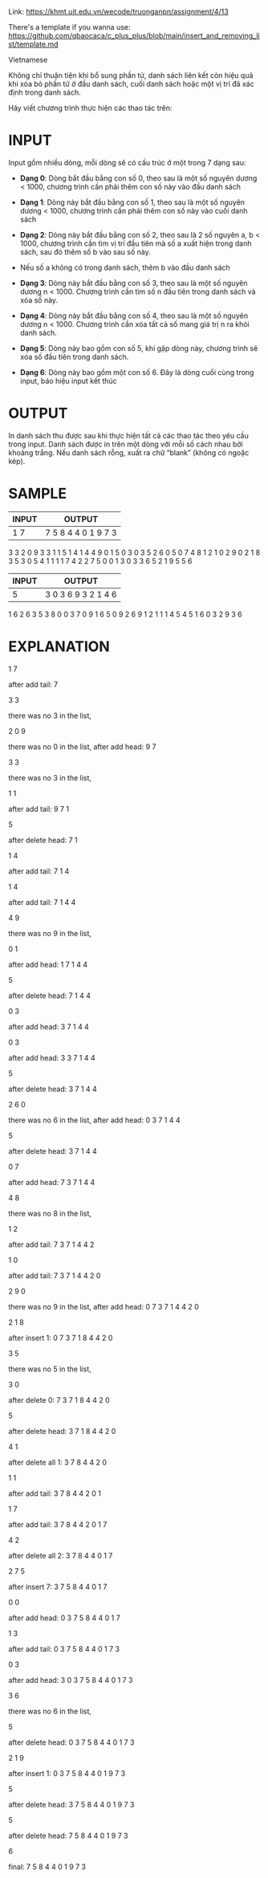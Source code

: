 Link: https://khmt.uit.edu.vn/wecode/truonganpn/assignment/4/13

There's a template if you wanna use: https://github.com/qbaocaca/c_plus_plus/blob/main/insert_and_removing_list/template.md

Vietnamese

Không chỉ thuận tiện khi bổ sung phần tử, danh sách liên kết còn hiệu quả khi xóa bỏ phần tử ở đầu danh sách, cuối danh sách hoặc một vị trí đã xác định trong danh sách.

Hãy viết chương trình thực hiện các thao tác trên:

# INPUT

Input gồm nhiều dòng, mỗi dòng sẽ có cấu trúc ở một trong 7 dạng sau:

- **Dạng 0**: Dòng bắt đầu bằng con số 0, theo sau là một số nguyên dương < 1000, chương trình cần phải thêm con số này vào đầu danh sách

- **Dạng 1**: Dòng này bắt đầu bằng con số 1, theo sau là một số nguyên dương < 1000, chương trình cần phải thêm con số này vào cuối danh sách

- **Dạng 2**: Dòng này bắt đầu bằng con số 2, theo sau là 2 số nguyên a, b < 1000, chương trình cần tìm vị trí đầu tiên mà số a xuất hiện trong danh sách, sau đó thêm số b vào sau số này. 
- Nếu số a không có trong danh sách, thêm b vào đầu danh sách

- **Dạng 3**: Dòng này bắt đầu bằng con số 3, theo sau là một số nguyên dương n < 1000. Chương trình cần tìm số n đầu tiên trong danh sách và xóa số này.

- **Dạng 4**: Dòng này bắt đầu bằng con số 4, theo sau là một số nguyên dương n < 1000. Chương trình cần xóa tất cả số mang giá trị n ra khỏi danh sách.

- **Dạng 5**: Dòng này bao gồm con số 5, khi gặp dòng này, chương trình sẽ xóa số đầu tiên trong danh sách.

- **Dạng 6**: Dòng này bao gồm một con số 6. Đây là dòng cuối cùng trong input, báo hiệu input kết thúc

# OUTPUT

In danh sách thu được sau khi thực hiện tất cả các thao tác theo yêu cầu trong input. Danh sách được in trên một dòng với mỗi số cách nhau bởi khoảng trắng. 
Nếu danh sách rỗng, xuất ra chữ “blank” (không có ngoặc kép).

# SAMPLE

**INPUT** | **OUTPUT**         
----------| ----------         
1 7 | 7 5 8 4 4 0 1 9 7 3
3 3
2 0 9
3 3
1 1
5
1 4
1 4
4 9
0 1
5
0 3
0 3
5
2 6 0
5
0 7
4 8
1 2
1 0
2 9 0
2 1 8
3 5
3 0
5
4 1
1 1
1 7
4 2
2 7 5
0 0
1 3
0 3
3 6
5
2 1 9
5
5
6

**INPUT** | **OUTPUT**         
----------| ----------  
5 | 3 0 3 6 9 3 2 1 4 6
1 6
2 6 3
5
3 8
0 0
3 7
0 9
1 6
5
0 9
2 6 9
1 2
1 1
1 4
5
4 5
1 6
0 3
2 9 3
6

# EXPLANATION

1 7

after add tail: 7 

3 3

there was no 3 in the list,

2 0 9

there was no 0 in the list, after add head: 9 7 

3 3

there was no 3 in the list,

1 1

after add tail: 9 7 1

5

after delete head: 7 1  

1 4

after add tail: 7 1 4   

1 4

after add tail: 7 1 4 4 

4 9

there was no 9 in the list, 

0 1

after add head: 1 7 1 4 4

5

after delete head: 7 1 4 4 

0 3

after add head: 3 7 1 4 4

0 3

after add head: 3 3 7 1 4 4 

5

after delete head: 3 7 1 4 4

2 6 0

there was no 6 in the list, after add head: 0 3 7 1 4 4 

5

after delete head: 3 7 1 4 4

0 7

after add head: 7 3 7 1 4 4 

4 8

there was no 8 in the list,

1 2

after add tail: 7 3 7 1 4 4 2

1 0

after add tail: 7 3 7 1 4 4 2 0

2 9 0

there was no 9 in the list, after add head: 0 7 3 7 1 4 4 2 0 

2 1 8

after insert 1: 0 7 3 7 1 8 4 4 2 0

3 5

there was no 5 in the list,

3 0

after delete 0: 7 3 7 1 8 4 4 2 0 

5

after delete head: 3 7 1 8 4 4 2 0

4 1

after delete all 1: 3 7 8 4 4 2 0

1 1

after add tail: 3 7 8 4 4 2 0 1

1 7

after add tail: 3 7 8 4 4 2 0 1 7 

4 2

after delete all 2: 3 7 8 4 4 0 1 7

2 7 5

after insert 7: 3 7 5 8 4 4 0 1 7

0 0

after add head: 0 3 7 5 8 4 4 0 1 7

1 3

after add tail: 0 3 7 5 8 4 4 0 1 7 3 

0 3

after add head: 3 0 3 7 5 8 4 4 0 1 7 3

3 6

there was no 6 in the list,

5

after delete head: 0 3 7 5 8 4 4 0 1 7 3

2 1 9

after insert 1: 0 3 7 5 8 4 4 0 1 9 7 3 

5

after delete head: 3 7 5 8 4 4 0 1 9 7 3

5

after delete head: 7 5 8 4 4 0 1 9 7 3

6

final: 7 5 8 4 4 0 1 9 7 3 
